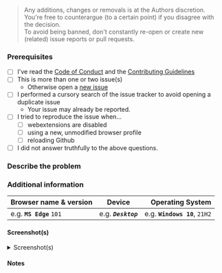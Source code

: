 <!-- Replace the bracketed [...] placeholders with your own information. -->

> Any additions, changes or removals is at the Authors discretion.  
> You're free to counterargue (to a certain point) if you disagree with the decision.  
> To avoid being banned, don't constantly re-open or create new (related) issue reports or pull requests.  
### Prerequisites
<!-- Check the appropriate boxes before you submit your issue -->
- [ ] I've read the [Code of Conduct](https://github.com/JohnyP36/JohnyP36.github.io/blob/main/.github/CODE_OF_CONDUCT.md) and the [Contributing Guidelines](https://github.com/JohnyP36/JohnyP36.github.io/blob/main/.github/CONTRIBUTING.md)
- [ ] This is more than one or two issue(s)
    - Otherwise open a [new issue](https://github.com/JohnyP36/JohnyP36.github.io/issues/new/choose)
- [ ] I performed a cursory search of the issue tracker to avoid opening a duplicate issue
    - Your issue may already be reported.
- [ ] I tried to reproduce the issue when...
    - [ ] webextensions are disabled <!-- Just to ensure they are not causing the issues or conflicts. -->
    - [ ] using a new, unmodified browser profile
    - [ ] reloading Github <!-- Just in case things were not properly loaded. -->
- [ ] I did not answer truthfully to the above questions. <!-- Remove this line. Otherwise your PR will automatically been labeled as invalid and been closed. -->

### Describe the problem
<!-- [Be as clear as possible: nobody can read mind, and nobody is looking at your issue over your shoulder.] --> 
<!-- Just a description of the issue when you visit the site. Or steps on reproducing this  -->

### Additional information 
<!-- Put here which browser(s) you are using and whih version, and what the device is: desktop or mobile. -->
<!-- delete the "e.g." and put between the "**...**" or "_**...**_ your own information. Change the number of your browser version if it's not 101 --> 
| Browser name & version | Device | Operating System |
| :---                   |       :---:       |             ---: |
| e.g. **`MS Edge`** `101`   | e.g. _**`Desktop`**_| e.g. **`Windows 10`**, `21H2` | 

#### Screenshot(s)
<!-- [Screenshot(s) for difficult to describe visual issues are **mandatory**.] -->
<details><summary>Screenshot(s)</summary>
    
<!-- drag-and-drop screenshot here (make sure the '<!--' before after this line are deleted) -->
    
</details>

#### Notes
<!-- [Add here the result of whatever investigation work you have done: please investigate the issues you report -- this prevents burdening other volunteers. This is especially true for issues arising from settings which are very different from default ones.] -->
<!-- If you have a screenshot of the issue or advert, this will help to highlight it. -->
